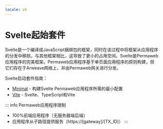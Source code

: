 ```yaml
---
locale: zh
---
```

# Svelte起始套件

Svelte是一个编译成JavaScript捆绑包的框架，同时在该过程中将框架从应用程序的分发中移除。与其他框架相比，这导致了更小的占用空间。Svelte是Permaweb应用程序的完美框架。Permaweb应用程序基于单页面应用程序的原则构建，但它们存在于Arweave网络上，并由Permaweb网关进行分发。

Svelte启动套件指南：

* [Minimal](./minimal.md) - 构建Svelte Permaweb应用程序所需的最小配置
* [Vite](./vite.md) - Svelte、TypeScript和Vite

::: info Permaweb应用程序限制
* 100%前端应用程序（无服务器端后端）
* 应用程序从子路径提供服务（https://[gateway]/[TX_ID]）
:::